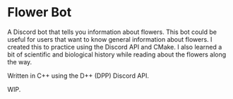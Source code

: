 # Flower Bot

A Discord bot that tells you information about flowers. This bot could be useful for users that want to know general information about flowers. I created this to practice using the Discord API and CMake. I also learned a bit of scientific and biological history while reading about the flowers along the way.

Written in C++ using the D++ (DPP) Discord API.

WIP.